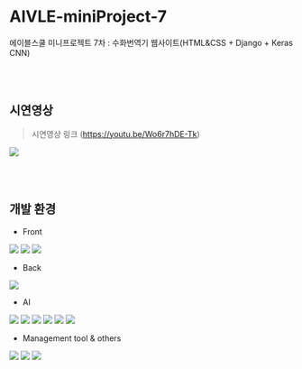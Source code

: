 # AIVLE-miniProject-7
에이블스쿨 미니프로젝트 7차 : 수화번역기 웹사이트(HTML&amp;CSS + Django + Keras CNN)

<br><br>  
## 시연영상
> 시연영상 링크 (https://youtu.be/Wo6r7hDE-Tk)
<img src="https://user-images.githubusercontent.com/52205425/212012674-eabf2fd3-2c26-4ef8-8970-4322e8e43807.gif">

<br><br>
## 개발 환경   
* Front

<p align="left">
  <img src="https://img.shields.io/badge/HTML5-E34F26?style=flat&logo=HTML5&logoColor=white"/>
  <img src="https://img.shields.io/badge/CSS3-1572B6?style=flat&logo=CSS3&logoColor=white"/>
  <img src="https://img.shields.io/badge/Sass-CC6699?style=flat&logo=Sass&logoColor=white"/>
</p>

* Back

<p align="left">
  <img src="https://img.shields.io/badge/Django-092E20?style=flat&logo=Django&logoColor=white" />
</p>

* AI

<p align="left">
  <img src="https://img.shields.io/badge/Python-3776AB?style=flat&logo=Python&logoColor=white" />
  <img src="https://img.shields.io/badge/TensorFlow-FF6F00?style=flat&logo=TensorFlow&logoColor=white" />
  <img src="https://img.shields.io/badge/OpenCV-5C3EE8?style=flat&logo=OpenCV&logoColor=white" />
  <img src="https://img.shields.io/badge/Keras-D00000?style=flat&logo=Keras&logoColor=white" />
  <img src="https://img.shields.io/badge/NumPy-013243?style=flat&logo=NumPy&logoColor=white" />
  <img src="https://img.shields.io/badge/pandas-150458?style=flat&logo=pandas&logoColor=white" />

</p>

* Management tool & others

<p align="left">
  <img src="https://img.shields.io/badge/Visual Studio Code-007ACC?style=flat&logo=Visual Studio Code&logoColor=white" />
  <img src="https://img.shields.io/badge/Google Colab-F9AB00?style=flat&logo=Google Colab&logoColor=white" />
  <img src="https://img.shields.io/badge/Microsoft Teams-6264A7?style=flat&logo=Microsoft Teams&logoColor=white" />
</p>

